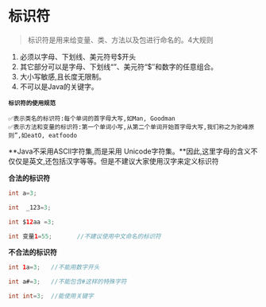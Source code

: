 # 标识符

> 标识符是用来给变量、类、方法以及包进行命名的。4大规则

1. 必须以字母、下划线、美元符号$开头
2. 其它部分可以是字母、下划线“”、美元符“$″和数字的任意组合。
3. 大小写敏感,且长度无限制。
4. 不可以是Java的关键字。



**`标识符的使用规范`**

```
✅表示类名的标识符:每个单词的首字母大写,如Man, Goodman
✅表示方法和变量的标识符:第一个单词小写,从第二个单词开始首字母大写,我们称之为驼峰原则”,如eatO, eatfoodo
```

**Java不采用ASCll字符集,而是采用 Unicode字符集。**因此,这里字母的含义不仅仅是英文,还包括汉字等等。但是不建议大家使用汉字来定义标识符



**合法的标识符**

```java
int a=3;

int  _123=3;

int $12aa =3;

int 变量1=55;       //不建议使用中文命名的标识符
```



**不合法的标识符**

```java
int 1a=3;   //不能用数字开头

int a#=3;   //不能包含#这样的特殊字符

int int=3;  //能使用关键字
```